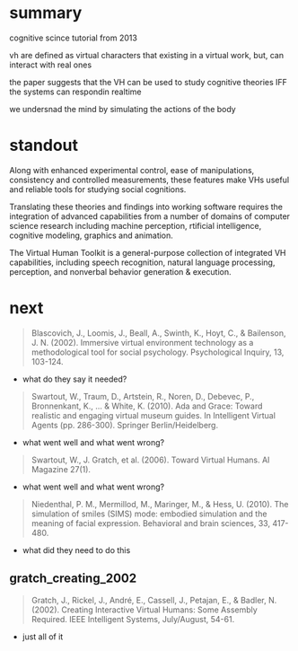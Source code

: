 
# summary

cognitive scince tutorial from 2013

vh are defined as virtual characters that existing in a virtual work, but, can interact with real ones

the paper suggests that the VH can be used to study cognitive theories IFF the systems can respondin realtime

we undersnad the mind by simulating the actions of the body

# standout

Along with enhanced experimental control, ease of manipulations, consistency and controlled measurements, these features make VHs useful and reliable tools for studying social cognitions.


Translating these theories and findings into working software requires the integration of advanced capabilities from a number of domains of computer science research including machine perception, rtificial intelligence, cognitive modeling, graphics and animation. 


The Virtual Human
Toolkit is a general-purpose collection of integrated VH
capabilities, including speech recognition, natural language
processing, perception, and nonverbal behavior generation
& execution. 

# next
	
> Blascovich, J., Loomis, J., Beall, A., Swinth, K., Hoyt, C., & Bailenson, J. N. (2002). Immersive virtual environment technology as a methodological tool for social psychology. Psychological Inquiry, 13, 103-124.

- what do they say it needed?

> Swartout, W., Traum, D., Artstein, R., Noren, D., Debevec,
> P., Bronnenkant, K., ... & White, K. (2010). Ada and
> Grace: Toward realistic and engaging virtual museum
> guides. In Intelligent Virtual Agents (pp. 286-300).
> Springer Berlin/Heidelberg.

- what went well and what went wrong?

> Swartout, W., J. Gratch, et al. (2006). Toward Virtual
> Humans. AI Magazine 27(1).

- what went well and what went wrong?


> Niedenthal, P. M., Mermillod, M., Maringer, M., & Hess,
> U. (2010). The simulation of smiles (SIMS) mode: embodied simulation and the meaning of facial expression.
> Behavioral and brain sciences, 33, 417-480.

- what did they need to do this


## gratch_creating_2002

> Gratch, J., Rickel, J., André, E., Cassell, J., Petajan, E., &
> Badler, N. (2002). Creating Interactive Virtual Humans:
> Some Assembly Required. IEEE Intelligent Systems,
> July/August, 54-61.

- just all of it
